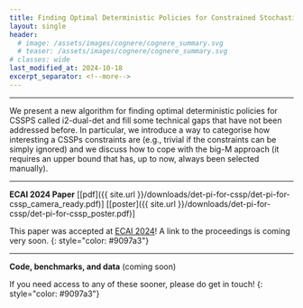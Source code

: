 ```yaml
---
title: Finding Optimal Deterministic Policies for Constrained Stochastic Shortest Path Problems
layout: single
header:
  # image: /assets/images/cognere/cognere_summary.svg
  # teaser: /assets/images/cognere/cognere_summary.svg
# classes: wide
last_modified_at: 2024-10-18
excerpt_separator: <!--more-->
---
```


----

We present a new algorithm for finding optimal deterministic policies for CSSPS called i2-dual-det and fill some technical gaps that have not been addressed before. In particular, we introduce a way to categorise how interesting a CSSPs constraints are (e.g., trivial if the constraints can be simply ignored) and we discuss how to cope with the big-M approach (it requires an upper bound that has, up to now, always been selected manually).

<!--more-->

----

**ECAI 2024 Paper** [[pdf]({{ site.url }}/downloads/det-pi-for-cssp/det-pi-for-cssp_camera_ready.pdf)] [[poster]({{ site.url }}/downloads/det-pi-for-cssp/det-pi-for-cssp_poster.pdf)]

This paper was accepted at [ECAI 2024](https://www.ecai2024.eu/)! A link to the proceedings is coming very soon.
{: style="color: #9097a3"}

----

**Code, benchmarks, and data** (coming soon)

If you need access to any of these sooner, please do get in touch!
{: style="color: #9097a3"}

